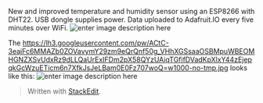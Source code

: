 
New and improved temperature and humidity sensor using an ESP8266 with DHT22. USB dongle supplies power. Data uploaded to Adafruit.IO every five minutes over WiFi.
![enter image description here](https://lh3.googleusercontent.com/pw/ACtC-3dJVK7jS53z4ZQEU7rcbv41FZuMcaDzT6nLSADxuxhod9Uay2GIp51TIbsDij8uYVvSZ6fOWjYyfUj8Rka11xBOJxhL19wY6K9oshcPyCEysr7CaH-RBCk41GEIHKWK7XGGljzuNVcX3F5f9Sv7c3mhlg=w800-no-tmp.jpg)

The https://lh3.googleusercontent.com/pw/ACtC-3eajFc6MMAZb0ZOVavymY29zm9eQrQnf50g_VHhXGSsaaOSBMpuWBEOMHGNZXSvUdxRz9dLLQaUrExIFDm2pX58QYzUAiqTGfifDVadKpXlxY44zEjepqkGcWzuETicm6n7XfkJsJeLBam0E0Fz707woQ=w1000-no-tmp.jpg looks like this:
![enter image description here](https://lh3.googleusercontent.com/pw/ACtC-3eajFc6MMAZb0ZOVavymY29zm9eQrQnf50g_VHhXGSsaaOSBMpuWBEOMHGNZXSvUdxRz9dLLQaUrExIFDm2pX58QYzUAiqTGfifDVadKpXlxY44zEjepqkGcWzuETicm6n7XfkJsJeLBam0E0Fz707woQ=w800-no-tmp.jpg)
> Written with [StackEdit](https://stackedit.io/).
<!--stackedit_data:
eyJoaXN0b3J5IjpbNTUzMjkxNjcxLDUxMzY1MzMxOV19
-->